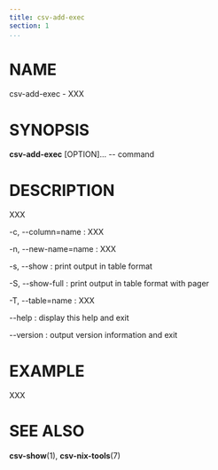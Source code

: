 ```yaml
---
title: csv-add-exec
section: 1
...
```


# NAME #

csv-add-exec - XXX

# SYNOPSIS #

**csv-add-exec** [OPTION]... -- command

# DESCRIPTION #

XXX

-c, --column=name
:   XXX

-n, --new-name=name
:   XXX

-s, --show
:   print output in table format

-S, --show-full
:   print output in table format with pager

-T, --table=name
:   XXX

--help
:   display this help and exit

--version
:   output version information and exit

# EXAMPLE #

XXX

# SEE ALSO #

**csv-show**(1), **csv-nix-tools**(7)
